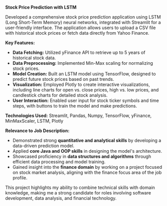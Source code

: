 **Stock Price Prediction with LSTM**

Developed a comprehensive stock price prediction application using LSTM (Long Short-Term Memory) neural networks, integrated with Streamlit for a user-friendly interface. The application allows users to upload a CSV file with historical stock prices or fetch data directly from Yahoo Finance.

**Key Features:**
- **Data Fetching:** Utilized yFinance API to retrieve up to 5 years of historical stock data.
- **Data Preprocessing:** Implemented Min-Max scaling for normalizing stock prices.
- **Model Creation:** Built an LSTM model using TensorFlow, designed to predict future stock prices based on past trends.
- **Visualization:** Employed Plotly to create interactive visualizations, including line charts for open vs. close prices, high vs. low prices, and candlestick charts for detailed stock analysis.
- **User Interaction:** Enabled user input for stock ticker symbols and time steps, with buttons to train the model and make predictions.

**Technologies Used:** Streamlit, Pandas, Numpy, TensorFlow, yFinance, MinMaxScaler, LSTM, Plotly

**Relevance to Job Description:**
- Demonstrated strong **quantitative and analytical skills** by developing a data-driven prediction model.
- Applied **core Java and OOP skills** in designing the model's architecture.
- Showcased proficiency in **data structures and algorithms** through efficient data processing and model training.
- Gained insight into the **finance domain** by working on a project focused on stock market analysis, aligning with the finance focus area of the job profile.

This project highlights my ability to combine technical skills with domain knowledge, making me a strong candidate for roles involving software development, data analysis, and financial technology.

